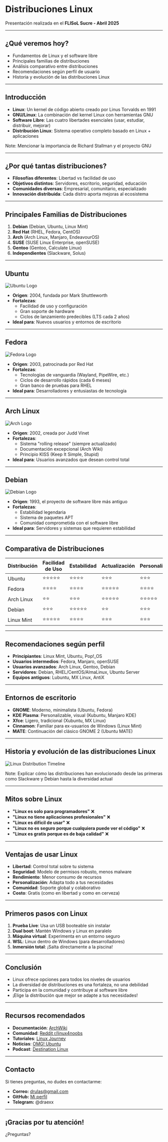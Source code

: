 # Distribuciones Linux

Presentación realizada en el **FLISoL Sucre - Abril 2025**

---

## ¿Qué veremos hoy?

- Fundamentos de Linux y el software libre
- Principales familias de distribuciones
- Análisis comparativo entre distribuciones
- Recomendaciones según perfil de usuario
- Historia y evolución de las distribuciones Linux

---

## Introducción

- **Linux**: Un kernel de código abierto creado por Linus Torvalds en 1991
- **GNU/Linux**: La combinación del kernel Linux con herramientas GNU
- **Software Libre**: Las cuatro libertades esenciales (usar, estudiar, distribuir, mejorar)
- **Distribución Linux**: Sistema operativo completo basado en Linux + aplicaciones

Note: Mencionar la importancia de Richard Stallman y el proyecto GNU

---

## ¿Por qué tantas distribuciones?

- **Filosofías diferentes**: Libertad vs facilidad de uso
- **Objetivos distintos**: Servidores, escritorio, seguridad, educación
- **Comunidades diversas**: Empresarial, comunitario, especializado
- **Innovación distribuida**: Cada distro aporta mejoras al ecosistema

---

## Principales Familias de Distribuciones

1. **Debian** (Debian, Ubuntu, Linux Mint)
2. **Red Hat** (RHEL, Fedora, CentOS)
3. **Arch** (Arch Linux, Manjaro, EndeavourOS)
4. **SUSE** (SUSE Linux Enterprise, openSUSE)
5. **Gentoo** (Gentoo, Calculate Linux)
6. **Independientes** (Slackware, Solus)

---

## Ubuntu

![Ubuntu Logo](https://assets.ubuntu.com/v1/29985a98-ubuntu-logo32.png)

- **Origen**: 2004, fundada por Mark Shuttleworth
- **Fortalezas**: 
  - Facilidad de uso y configuración
  - Gran soporte de hardware
  - Ciclos de lanzamiento predecibles (LTS cada 2 años)
- **Ideal para**: Nuevos usuarios y entornos de escritorio

---

## Fedora

![Fedora Logo](https://getfedora.org/static/images/fedora-logotext.png)

- **Origen**: 2003, patrocinada por Red Hat
- **Fortalezas**:
  - Tecnologías de vanguardia (Wayland, PipeWire, etc.)
  - Ciclos de desarrollo rápidos (cada 6 meses)
  - Gran banco de pruebas para RHEL
- **Ideal para**: Desarrolladores y entusiastas de tecnología

---

## Arch Linux

![Arch Logo](https://archlinux.org/static/logos/archlinux-logo-dark-90dpi.ebdee92a15b3.png)

- **Origen**: 2002, creada por Judd Vinet
- **Fortalezas**:
  - Sistema "rolling release" (siempre actualizado)
  - Documentación excepcional (Arch Wiki)
  - Principio KISS (Keep It Simple, Stupid)
- **Ideal para**: Usuarios avanzados que desean control total

---

## Debian

![Debian Logo](https://www.debian.org/logos/openlogo-nd-100.png)

- **Origen**: 1993, el proyecto de software libre más antiguo
- **Fortalezas**:
  - Estabilidad legendaria
  - Sistema de paquetes APT
  - Comunidad comprometida con el software libre
- **Ideal para**: Servidores y sistemas que requieren estabilidad

---

## Comparativa de Distribuciones

| Distribución | Facilidad de Uso | Estabilidad | Actualización | Personalización | Comunidad |
|--------------|------------------|-------------|---------------|-----------------|-----------|
| Ubuntu       | ⭐⭐⭐⭐⭐        | ⭐⭐⭐⭐      | ⭐⭐⭐         | ⭐⭐⭐          | ⭐⭐⭐⭐⭐    |
| Fedora       | ⭐⭐⭐⭐          | ⭐⭐⭐⭐      | ⭐⭐⭐⭐⭐      | ⭐⭐⭐⭐        | ⭐⭐⭐⭐     |
| Arch Linux   | ⭐⭐             | ⭐⭐⭐        | ⭐⭐⭐⭐⭐      | ⭐⭐⭐⭐⭐       | ⭐⭐⭐⭐     |
| Debian       | ⭐⭐⭐            | ⭐⭐⭐⭐⭐     | ⭐⭐           | ⭐⭐⭐          | ⭐⭐⭐⭐     |
| Linux Mint   | ⭐⭐⭐⭐⭐        | ⭐⭐⭐⭐      | ⭐⭐⭐         | ⭐⭐⭐          | ⭐⭐⭐⭐     |

---

## Recomendaciones según perfil

- **Principiantes**: Linux Mint, Ubuntu, Pop!_OS
- **Usuarios intermedios**: Fedora, Manjaro, openSUSE
- **Usuarios avanzados**: Arch Linux, Gentoo, Debian
- **Servidores**: Debian, RHEL/CentOS/AlmaLinux, Ubuntu Server
- **Equipos antiguos**: Lubuntu, MX Linux, AntiX

---

## Entornos de escritorio

- **GNOME**: Moderno, minimalista (Ubuntu, Fedora)
- **KDE Plasma**: Personalizable, visual (Kubuntu, Manjaro KDE)
- **Xfce**: Ligero, tradicional (Xubuntu, MX Linux)
- **Cinnamon**: Familiar para ex-usuarios de Windows (Linux Mint)
- **MATE**: Continuación del clásico GNOME 2 (Ubuntu MATE)

---

## Historia y evolución de las distribuciones Linux

![Linux Distribution Timeline](https://upload.wikimedia.org/wikipedia/commons/1/1b/Linux_Distribution_Timeline.svg)

Note: Explicar cómo las distribuciones han evolucionado desde las primeras como Slackware y Debian hasta la diversidad actual

---

## Mitos sobre Linux

- **"Linux es solo para programadores"** ❌
- **"Linux no tiene aplicaciones profesionales"** ❌
- **"Linux es difícil de usar"** ❌
- **"Linux no es seguro porque cualquiera puede ver el código"** ❌
- **"Linux es gratis porque es de baja calidad"** ❌

---

## Ventajas de usar Linux

- **Libertad**: Control total sobre tu sistema
- **Seguridad**: Modelo de permisos robusto, menos malware
- **Rendimiento**: Menor consumo de recursos
- **Personalización**: Adapta todo a tus necesidades
- **Comunidad**: Soporte global y colaborativo
- **Costo**: Gratis (como en libertad y como en cerveza)

---

## Primeros pasos con Linux

1. **Prueba Live**: Usa un USB booteable sin instalar
2. **Dual boot**: Mantén Windows y Linux en paralelo
3. **Máquina virtual**: Experimenta en un entorno seguro
4. **WSL**: Linux dentro de Windows (para desarrolladores)
5. **Inmersión total**: ¡Salta directamente a la piscina!

---

## Conclusión

- Linux ofrece opciones para todos los niveles de usuarios
- La diversidad de distribuciones es una fortaleza, no una debilidad
- Participa en la comunidad y contribuye al software libre
- ¡Elige la distribución que mejor se adapte a tus necesidades!

---

## Recursos recomendados

- **Documentación**: [ArchWiki](https://wiki.archlinux.org/)
- **Comunidad**: [Reddit r/linux4noobs](https://www.reddit.com/r/linux4noobs/)
- **Tutoriales**: [Linux Journey](https://linuxjourney.com/)
- **Noticias**: [OMG! Ubuntu](https://www.omgubuntu.co.uk/)
- **Podcast**: [Destination Linux](https://destinationlinux.org/)

---

## Contacto

Si tienes preguntas, no dudes en contactarme:

- **Correo:** drulas@gmail.com
- **GitHub:** [Mi perfil](https://github.com/draexx)
- **Telegram:** @draexx

---

## ¡Gracias por tu atención!

¿Preguntas?
